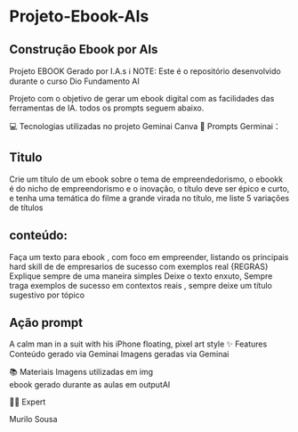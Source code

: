 # Projeto-Ebook-AIs
## Construção Ebook por AIs
Projeto EBOOK Gerado por I.A.s
ℹ️ NOTE: Este é o repositório desenvolvido durante o curso Dio Fundamento AI

Projeto com o objetivo de gerar um ebook digital com as facilidades das ferramentas de IA. todos os prompts seguem abaixo.


💻 Tecnologias utilizadas no projeto
Geminai
Canva
🧠 Prompts
Germinai：

## Titulo
Crie um título de um ebook sobre o tema de empreendedorismo, o ebookk é do nicho de empreendorismo e o inovação, o título 
deve ser épico e curto, e tenha uma temática do filme a grande virada no título, me liste 5 variações de títulos

## conteúdo:
Faça um texto para ebook , com foco em empreender, listando os principais hard skill de de empresarios de 
sucesso com exemplos real {REGRAS} Explique sempre de uma maneira simples Deixe o texto enxuto, Sempre traga exemplos de
sucesso em contextos reais , sempre deixe um título sugestivo por tópico

## Ação	prompt
A calm man in a suit with his iPhone floating, pixel art style
✨ Features
Conteúdo gerado via Geminai
Imagens geradas via Geminai

📚 Materiais
Imagens utilizadas em img <br>
ebook gerado durante as aulas em outputAI


👨‍💻 Expert

Murilo Sousa
